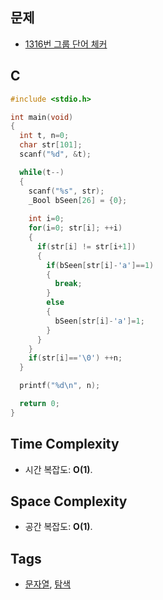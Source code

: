   ## 문제
- [1316번 그룹 단어 체커](https://www.acmicpc.net/problem/1316)

## C
```cpp
#include <stdio.h>

int main(void)
{
  int t, n=0;
  char str[101];
  scanf("%d", &t);

  while(t--)
  {
    scanf("%s", str);
    _Bool bSeen[26] = {0};
    
    int i=0;
    for(i=0; str[i]; ++i) 
    {
      if(str[i] != str[i+1]) 
      {
        if(bSeen[str[i]-'a']==1) 
        {
          break;
        }
        else 
        {
          bSeen[str[i]-'a']=1;
        }
      }
    }
    if(str[i]=='\0') ++n;
  }

  printf("%d\n", n);

  return 0;
}
```

## Time Complexity
- 시간 복잡도: <b>O(1)</b>.

## Space Complexity
- 공간 복잡도: <b>O(1)</b>.

## Tags
- [문자열](https://github.com/myoi-oj/baekjoon-oj#string), [탐색](https://github.com/myoi-oj/baekjoon-oj#search)
